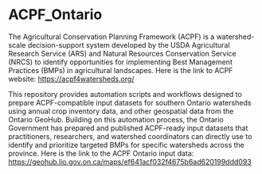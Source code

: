 # ACPF_Ontario
The Agricultural Conservation Planning Framework (ACPF) is a watershed-scale decision-support system developed by the USDA Agricultural Research Service (ARS) and Natural Resources Conservation Service (NRCS) to identify opportunities for implementing Best Management Practices (BMPs) in agricultural landscapes.
Here is the link to ACPF website: https://acpf4watersheds.org/

This repository provides automation scripts and workflows designed to prepare ACPF-compatible input datasets for southern Ontario watersheds using annual crop inventory data, and other geospatial data from the Ontario GeoHub. Building on this automation process, the Ontario Government has prepared and published ACPF-ready input datasets that practitioners, researchers, and watershed coordinators can directly use to identify and prioritize targeted BMPs for specific watersheds across the province. 
Here is the link to the ACPF Ontario input data: https://geohub.lio.gov.on.ca/maps/ef641acf032f4675b6ad620199ddd093
